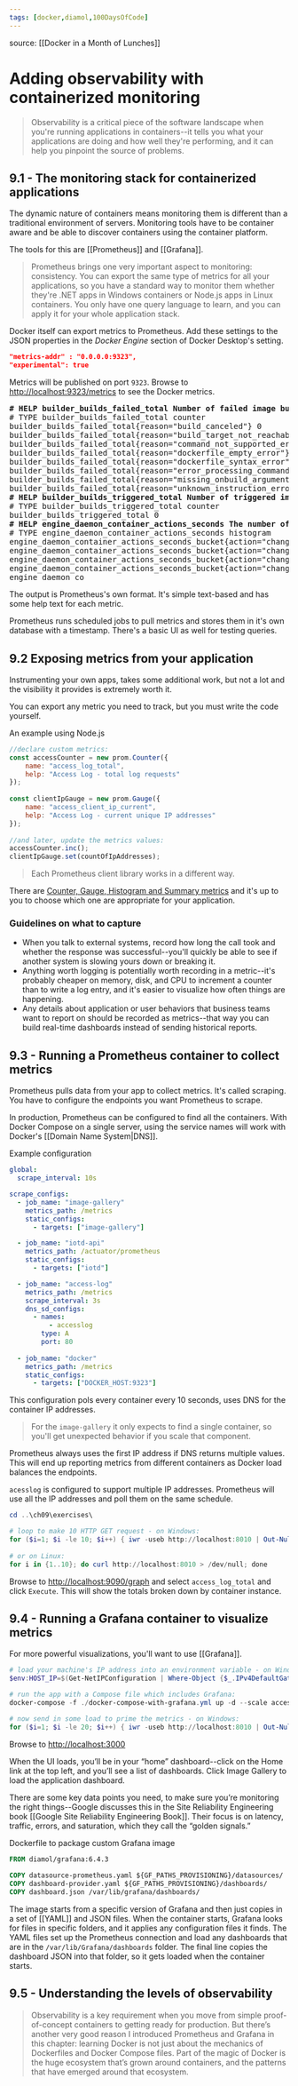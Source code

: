 ```yaml
---
tags: [docker,diamol,100DaysOfCode]
---
```


source: [[Docker in a Month of Lunches]]

# Adding observability with containerized monitoring

> Observability is a critical piece of the software landscape when you're running applications in containers--it tells you what your applications are doing and how well they're performing, and it can help you pinpoint the source of problems.


## 9.1 - The monitoring stack for containerized applications

The dynamic nature of containers means monitoring them is different than a traditional environment of servers.  Monitoring tools have to be container aware and be able to discover containers using the container platform.

The tools for this are [[Prometheus]] and [[Grafana]].

> Prometheus brings one very important aspect to monitoring: consistency. You can export the same type of metrics for all your applications, so you have a standard way to monitor them whether they're .NET apps in Windows containers or Node.js apps in Linux containers. You only have one query language to learn, and you can apply it for your whole application stack.

Docker itself can export metrics to Prometheus.  Add these settings to the JSON properties in the *Docker Engine* section of Docker Desktop's setting.

```json
"metrics-addr" : "0.0.0.0:9323",
"experimental": true
```

Metrics will be published on port `9323`.  Browse to [http://localhost:9323/metrics](http://localhost:9323/metrics) to see the Docker metrics.

<pre>
<strong># HELP builder_builds_failed_total Number of failed image builds</strong>
# TYPE builder_builds_failed_total counter
builder_builds_failed_total{reason="build_canceled"} 0
builder_builds_failed_total{reason="build_target_not_reachable_error"} 0
builder_builds_failed_total{reason="command_not_supported_error"} 0
builder_builds_failed_total{reason="dockerfile_empty_error"} 0
builder_builds_failed_total{reason="dockerfile_syntax_error"} 0
builder_builds_failed_total{reason="error_processing_commands_error"} 0
builder_builds_failed_total{reason="missing_onbuild_arguments_error"} 0
builder_builds_failed_total{reason="unknown_instruction_error"} 0
<strong># HELP builder_builds_triggered_total Number of triggered image builds</strong>
# TYPE builder_builds_triggered_total counter
builder_builds_triggered_total 0
<strong># HELP engine_daemon_container_actions_seconds The number of seconds it takes to process each container action</strong>
# TYPE engine_daemon_container_actions_seconds histogram
engine_daemon_container_actions_seconds_bucket{action="changes",le="0.005"} 1
engine_daemon_container_actions_seconds_bucket{action="changes",le="0.01"} 1
engine_daemon_container_actions_seconds_bucket{action="changes",le="0.025"} 1
engine_daemon_container_actions_seconds_bucket{action="changes",le="0.05"} 1
engine_daemon_co
</pre>

The output is Prometheus's own format.  It's simple text-based and has some help text for each metric.

Prometheus runs scheduled jobs to pull metrics and stores them in it's own database with a timestamp.  There's a basic UI as well for testing queries.

## 9.2 Exposing metrics from your application

Instrumenting your own apps, takes some additional work, but not a lot and the visibility it provides is extremely worth it.

You can export any metric you need to track, but you must write the code yourself.

An example using Node.js
```js
//declare custom metrics:
const accessCounter = new prom.Counter({
    name: "access_log_total",
    help: "Access Log - total log requests"
});
 
const clientIpGauge = new prom.Gauge({
    name: "access_client_ip_current",
    help: "Access Log - current unique IP addresses"
});
 
//and later, update the metrics values:
accessCounter.inc();
clientIpGauge.set(countOfIpAddresses);
```

>Each Prometheus client library works in a different way.

There are [Counter, Gauge, Histogram and Summary metrics](https://prometheus.io/docs/concepts/metric_types/) and it's up to you to choose which one are appropriate for your application.

### Guidelines on what to capture
- When you talk to external systems, record how long the call took and whether the response was successful--you'll quickly be able to see if another system is slowing yours down or breaking it.
- Anything worth logging is potentially worth recording in a metric--it's probably cheaper on memory, disk, and CPU to increment a counter than to write a log entry, and it's easier to visualize how often things are happening.
- Any details about application or user behaviors that business teams want to report on should be recorded as metrics--that way you can build real-time dashboards instead of sending historical reports.

## 9.3 - Running a Prometheus container to collect metrics

Prometheus pulls data from your app to collect metrics.  It's called scraping.  You have to configure the endpoints you want Prometheus to scrape.

In production, Prometheus can be configured to find all the containers.  With Docker Compose on a single server, using the service names will work with Docker's [[Domain Name System|DNS]].

Example configuration
```yaml
global:
  scrape_interval: 10s

scrape_configs:
  - job_name: "image-gallery"
    metrics_path: /metrics
    static_configs:
      - targets: ["image-gallery"]

  - job_name: "iotd-api"
    metrics_path: /actuator/prometheus
    static_configs:
      - targets: ["iotd"]

  - job_name: "access-log"
    metrics_path: /metrics
    scrape_interval: 3s
    dns_sd_configs:
      - names:
          - accesslog
        type: A
        port: 80
        
  - job_name: "docker"
    metrics_path: /metrics
    static_configs:
      - targets: ["DOCKER_HOST:9323"]
```

This configuration pols every container every 10 seconds, uses DNS for the container IP addresses.

> For the `image-gallery` it only expects to find a single container, so you'll get unexpected behavior if you scale that component.

Prometheus always uses the first IP address if DNS returns multiple values.  This will end up reporting metrics from different containers as Docker load balances the endpoints.

`acesslog` is configured to support multiple IP addresses.  Prometheus will use all the IP addresses and poll them on the same schedule.

```powershell
cd ..\ch09\exercises\

# loop to make 10 HTTP GET request - on Windows:
for ($i=1; $i -le 10; $i++) { iwr -useb http://localhost:8010 | Out-Null }
      
# or on Linux:
for i in {1..10}; do curl http://localhost:8010 > /dev/null; done

```

Browse to [http://localhost:9090/graph](http://localhost:9090/graph) and select `access_log_total` and click `Execute`.  This will show the totals broken down by container instance.

## 9.4 - Running a Grafana container to visualize metrics

For more powerful visualizations, you'll want to use [[Grafana]].

```powershell
# load your machine's IP address into an environment variable - on Windows:
$env:HOST_IP=$(Get-NetIPConfiguration | Where-Object {$_.IPv4DefaultGateway -ne $null -and $_.NetAdapter.Status -ne "Disconnected"}).IPv4Address.IPAddress

# run the app with a Compose file which includes Grafana:
docker-compose -f ./docker-compose-with-grafana.yml up -d --scale accesslog=3

# now send in some load to prime the metrics - on Windows:
for ($i=1; $i -le 20; $i++) { iwr -useb http://localhost:8010 | Out-Null }
```

Browse to [http://localhost:3000](http://localhost:3000)

When the UI loads, you’ll be in your “home” dashboard--click on the Home link at the top left, and you’ll see a list of dashboards.  Click Image Gallery to load the application dashboard.

There are some key data points you need, to make sure you’re monitoring the right things--Google discusses this in the Site Reliability Engineering book [[Google Site Reliability Engineering Book]]. Their focus is on latency, traffic, errors, and saturation, which they call the “golden signals.”

Dockerfile to package custom Grafana image
```dockerfile
FROM diamol/grafana:6.4.3
 
COPY datasource-prometheus.yaml ${GF_PATHS_PROVISIONING}/datasources/
COPY dashboard-provider.yaml ${GF_PATHS_PROVISIONING}/dashboards/
COPY dashboard.json /var/lib/grafana/dashboards/
```

The image starts from a specific version of Grafana and then just copies in a set of [[YAML]] and JSON files. When the container starts, Grafana looks for files in specific folders, and it applies any configuration files it finds. The YAML files set up the Prometheus connection and load any dashboards that are in the `/var/lib/Grafana/dashboards` folder. The final line copies the dashboard JSON into that folder, so it gets loaded when the container starts.

## 9.5 - Understanding the levels of observability
 > Observability is a key requirement when you move from simple proof-of-concept containers to getting ready for production. But there’s another very good reason I introduced Prometheus and Grafana in this chapter: learning Docker is not just about the mechanics of Dockerfiles and Docker Compose files. Part of the magic of Docker is the huge ecosystem that’s grown around containers, and the patterns that have emerged around that ecosystem.

